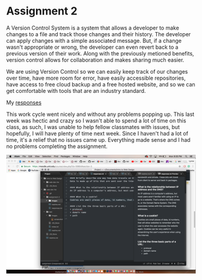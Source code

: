 # Assignment 2

A Version Control System is a system that allows a developer to make changes to a file and track those changes and their history. The developer can apply changes with a simple associated message. But, if a change wasn't appropriate or wrong, the developer can even revert back to a previous version of their work. Along with the previously metioned benefits, version control allows for collaboration and makes sharing much easier.

We are using Version Control so we can easily keep track of our changes over time, have more room for error, have easily accessible repositories, have access to free cloud backup and a free hosted website, and so we can get comfortable with tools that are an industry standard.

My [responses](./responses.txt)

This work cycle went nicely and without any problems popping up. This last week was hectic and crazy so I wasn't able to spend a lot of time on this class, as such, I was unable to help fellow classmates with issues, but hopefully, I will have plenty of time next week. Since I haven't had a lot of time, it's a relief that no issues came up. Everything made sense and I had no problems completing the assignment.

![Image of My Atom Editor](./images/assignment-2-screenshot.png)
